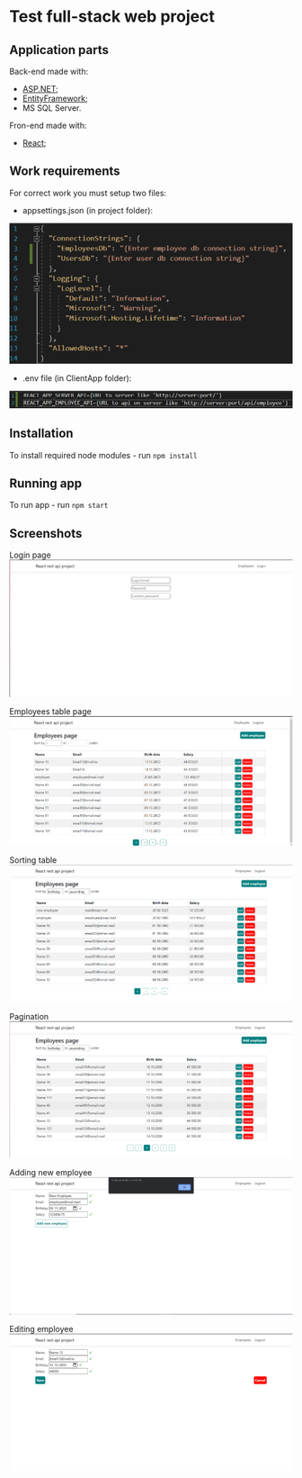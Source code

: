 # Test full-stack web project
## Application parts
Back-end made with: 
-	[ASP.NET](https://dotnet.microsoft.com/apps/aspnet);
-	[EntityFramework](https://entityframework.net);
-	MS SQL Server.

Fron-end made with:
- [React](https://reactjs.org);

## Work requirements
For correct work you must setup two files:
-	appsettings.json (in project folder):

![appsettings.json.png](assets/appsettings.json.png)
-	.env file (in ClientApp folder):

![file_.env.png](assets/file_.env.png)

## Installation
To install required node modules - run ```npm install```

## Running app
To run app - run ```npm start```

## Screenshots
Login page
![login_page.png](assets/login_page.png)

Employees table page
![employee_table.png](assets/employee_table.png)

Sorting table
![sorting_table.png](assets/sorting_table.png)

Pagination
![pagination.png](assets/pagination.png)

Adding new employee
![add_employee.png](assets/add_employee.png)

Editing employee
![edit_employee.png](assets/edit_employee.png)